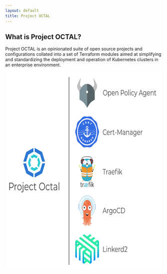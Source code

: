 ```yaml
---
layout: default
title: Project OCTAL
---
```


## What is Project OCTAL?
Project OCTAL is an opinionated suite of open source projects and configurations collated into a set of Terraform modules aimed at simplifying and standardizing the deployment and operation of Kubernetes clusters in an enterprise environment.

<img class="center" style="height: 632px; width: 574.033px" src="./assets/images/octal-components.svg">